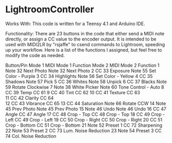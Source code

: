 # LightroomController

Works With:
This code is written for a Teensy 4.1 and Arduino IDE.

Functionality:
There are 23 buttons in the code that either send a MIDI note directly, or assign a CC value to the encoder output. It is intended to be used with MIDI2LR by "rsjaffe" to csend commands to Lightroom, speeding up your workflow. Here is a list of the functions I assigned, but feel free to modify the code as needed.

Button/Pin    Mode 1 MIDI	    Mode 1 Function		Mode 2 MIDI	    Mode 2 Function
1		          Note 32	        Next Photo		    Note 32	        Next Photo
2		          CC 33	          Exposure		      Note 55	        Set Color - Purple
3		          CC 34	          Highlights	    	Note 56	        Set Color - Yellow
4		          CC 35	          Shadows		        Note 57	        Pick
5		          CC 36	          Whites		        Note 58	        Unpick
6		          CC 37	          Blacks		        Note 59	        Rotate Clockwise
7		          Note 38	        White Picker	  	Note 60	        Tone Control - Auto
8		          CC 39	          Temp		          CC 61	
9		          CC 40	          Tint		          CC 62	
10		        CC 41	          Texture	        	CC 63	
11		        CC 42	          Clarity		        CC 64	
12		        CC 43	          Vibrance		      CC 65	
13		        CC 44	          Saturation		    Note 66	        Rotate CCW
14		        Note 45	        Prev Photo		    Note 45	        Prev Photo
15		        Note 46	        Undo		          Note 46	        Undo
16		        CC 47	          Angle		          CC 47	          Angle
17		        CC 48	          Crop - Top		    CC 48	          Crop - Top
18		        CC 49	          Crop - Left	    	CC 49	          Crop - Left
19		        CC 50	          Crop - Right	  	CC 50	          Crop - Right
20		        CC 51	          Crop - Bottom		  CC 51	          Crop - Bottom
21		        Note 52	        Preset 1		      CC 72	          Sharpening
22		        Note 53	        Preset 2		      CC 73	          Lum. Noise Reduction
23		        Note 54	        Preset 3	      	CC 74	          Col. Noise Reduction
